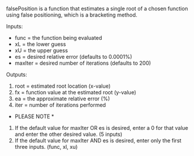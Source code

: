 falsePosition is a function that estimates a single root of a chosen 
function using false positioning, which is a bracketing method.

Inputs:
* func = the function being evaluated
* xL = the lower guess
* xU = the upper guess
* es = desired relative error (defaults to 0.0001%)
* maxIter = desired number of iterations (defaults to 200)
 
Outputs:
1. root = estimated root location (x-value)
1. fx = function value at the estimated root (y-value)
1. ea = the approximate relative error (%)
1. iter = number of iterations performed

* PLEASE NOTE *
1. If the default value for maxIter OR es is desired, enter a 0 for that value and enter the other desired value. (5 inputs)
1. If the default value for maxIter AND es is desired, enter only the first three inputs. (func, xl, xu)
